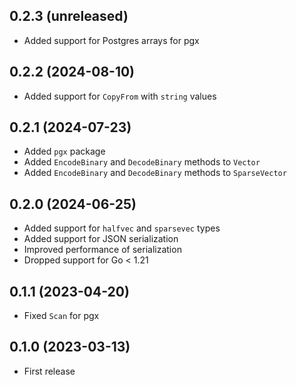 ## 0.2.3 (unreleased)

- Added support for Postgres arrays for pgx

## 0.2.2 (2024-08-10)

- Added support for `CopyFrom` with `string` values

## 0.2.1 (2024-07-23)

- Added `pgx` package
- Added `EncodeBinary` and `DecodeBinary` methods to `Vector`
- Added `EncodeBinary` and `DecodeBinary` methods to `SparseVector`

## 0.2.0 (2024-06-25)

- Added support for `halfvec` and `sparsevec` types
- Added support for JSON serialization
- Improved performance of serialization
- Dropped support for Go < 1.21

## 0.1.1 (2023-04-20)

- Fixed `Scan` for pgx

## 0.1.0 (2023-03-13)

- First release
